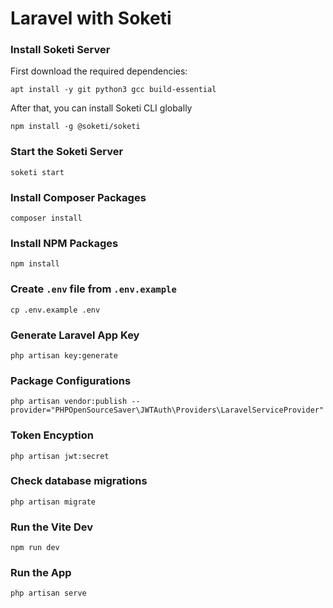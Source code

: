 # Laravel with Soketi

### Install Soketi Server
First download the required dependencies:
```
apt install -y git python3 gcc build-essential
```
After that, you can install Soketi CLI globally
```
npm install -g @soketi/soketi
```
### Start the Soketi Server
```
soketi start
```
### Install Composer Packages 
```
composer install
```
### Install NPM Packages 
```
npm install
```
### Create `.env` file from `.env.example`
```
cp .env.example .env
```
### Generate Laravel App Key
```
php artisan key:generate
```
### Package Configurations
```
php artisan vendor:publish --provider="PHPOpenSourceSaver\JWTAuth\Providers\LaravelServiceProvider"
```
### Token Encyption
```
php artisan jwt:secret
```
### Check database migrations
```
php artisan migrate
```
### Run the Vite Dev
```
npm run dev
```
### Run the App
```
php artisan serve
```
